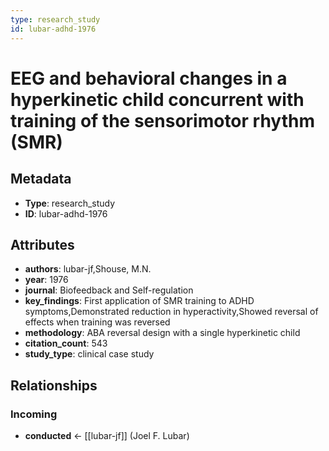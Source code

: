 ```yaml
---
type: research_study
id: lubar-adhd-1976
---
```


# EEG and behavioral changes in a hyperkinetic child concurrent with training of the sensorimotor rhythm (SMR)

## Metadata

- **Type**: research_study
- **ID**: lubar-adhd-1976

## Attributes

- **authors**: lubar-jf,Shouse, M.N.
- **year**: 1976
- **journal**: Biofeedback and Self-regulation
- **key_findings**: First application of SMR training to ADHD symptoms,Demonstrated reduction in hyperactivity,Showed reversal of effects when training was reversed
- **methodology**: ABA reversal design with a single hyperkinetic child
- **citation_count**: 543
- **study_type**: clinical case study

## Relationships

### Incoming

- **conducted** ← [[lubar-jf]] (Joel F. Lubar)

